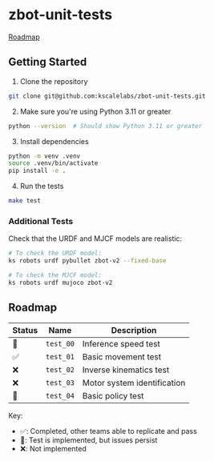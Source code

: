# zbot-unit-tests

[Roadmap](https://github.com/orgs/kscalelabs/projects/20/views/1)

## Getting Started

1. Clone the repository

```bash
git clone git@github.com:kscalelabs/zbot-unit-tests.git
```

2. Make sure you're using Python 3.11 or greater

```bash
python --version  # Should show Python 3.11 or greater
```

3. Install dependencies

```bash
python -m venv .venv
source .venv/bin/activate
pip install -e .
```

4. Run the tests

```bash
make test
```

### Additional Tests

Check that the URDF and MJCF models are realistic:

```bash
# To check the URDF model:
ks robots urdf pybullet zbot-v2 --fixed-base

# To check the MJCF model:
ks robots urdf mujoco zbot-v2
```

## Roadmap

| Status | Name      | Description                 |
| ------ | --------- | --------------------------- |
| 🚧     | `test_00` | Inference speed test        |
| ✅     | `test_01` | Basic movement test         |
| ❌     | `test_02` | Inverse kinematics test     |
| ❌     | `test_03` | Motor system identification |
| 🚧     | `test_04` | Basic policy test           |

Key:

- ✅: Completed, other teams able to replicate and pass
- 🚧: Test is implemented, but issues persist
- ❌: Not implemented
